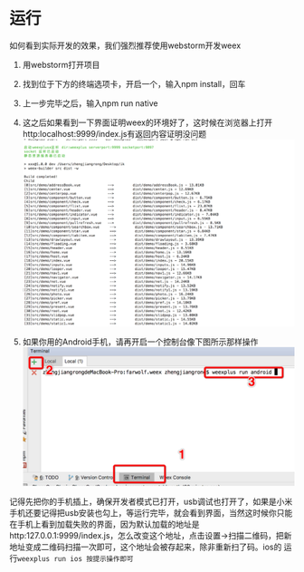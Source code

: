 # 运行

如何看到实际开发的效果，我们强烈推荐使用webstorm开发weex

1. 用webstorm打开项目

2. 找到位于下方的终端选项卡，开启一个，输入npm install，回车

3. 上一步完毕之后，输入npm run native

4. 这之后如果看到一下界面证明weex的环境好了，这时候在浏览器上打开http:localhost:9999/index.js有返回内容证明没问题![](/assets/WechatIMG48.png)

5. 如果你用的Android手机，请再开启一个控制台像下图所示那样操作![](/assets/WechatIMG49.jpeg)

记得先把你的手机插上，确保开发者模式已打开，usb调试也打开了，如果是小米手机还要记得把usb安装也勾上，等运行完毕，就会看到界面，当然这时候你只能在手机上看到加载失败的界面，因为默认加载的地址是http:127.0.0.1:9999/index.js，怎么改变这个地址，点击设置-&gt;扫描二维码，把新地址变成二维码扫描一次即可，这个地址会被存起来，除非重新扫了码。ios的 运行`weexplus run ios 按提示操作即可`

